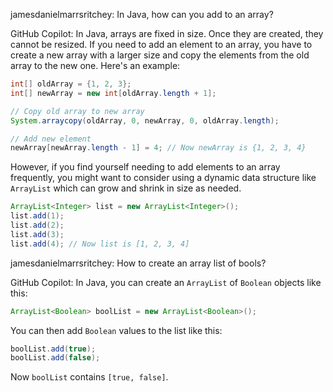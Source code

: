 jamesdanielmarrsritchey: In Java, how can you add to an array?

GitHub Copilot: In Java, arrays are fixed in size. Once they are created, they cannot be resized. If you need to add an element to an array, you have to create a new array with a larger size and copy the elements from the old array to the new one. Here's an example:

```java
int[] oldArray = {1, 2, 3};
int[] newArray = new int[oldArray.length + 1];

// Copy old array to new array
System.arraycopy(oldArray, 0, newArray, 0, oldArray.length);

// Add new element
newArray[newArray.length - 1] = 4; // Now newArray is {1, 2, 3, 4}
```

However, if you find yourself needing to add elements to an array frequently, you might want to consider using a dynamic data structure like `ArrayList` which can grow and shrink in size as needed.

```java
ArrayList<Integer> list = new ArrayList<Integer>();
list.add(1);
list.add(2);
list.add(3);
list.add(4); // Now list is [1, 2, 3, 4]
```

jamesdanielmarrsritchey: How to create an array list of bools?

GitHub Copilot: In Java, you can create an `ArrayList` of `Boolean` objects like this:

```java
ArrayList<Boolean> boolList = new ArrayList<Boolean>();
```

You can then add `Boolean` values to the list like this:

```java
boolList.add(true);
boolList.add(false);
```

Now `boolList` contains `[true, false]`.
